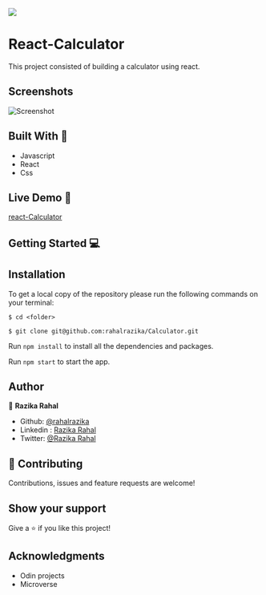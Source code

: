 ![](https://img.shields.io/badge/Microverse-blueviolet)
# React-Calculator 

This project consisted of building a calculator using react.

## Screenshots
![Screenshot]()




## Built With 🔨
- Javascript 
- React
- Css


## Live Demo 🚀
[react-Calculator]()

## Getting Started 💻

## Installation

To get a local copy of the repository please run the following commands on your terminal:

```
$ cd <folder>
```

```
$ git clone git@github.com:rahalrazika/Calculator.git
```

 Run `npm install` to install all the dependencies and packages.

 Run `npm start` to start the app.

## Author

👤 **Razika Rahal**

- Github: [@rahalrazika](https://github.com/rahalrazika)
- Linkedin : [Razika Rahal](https://www.linkedin.com/in/razika-rahal-85539bbb/)
- Twitter: [@Razika Rahal](https://twitter.com/RahalRazika)


## 🤝 Contributing

Contributions, issues and feature requests are welcome!

## Show your support

Give a ⭐️ if you like this project!

## Acknowledgments
-  Odin projects
-  Microverse
